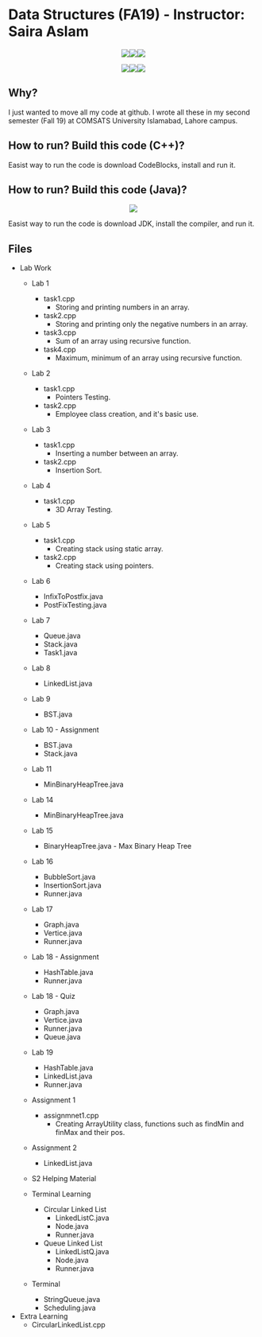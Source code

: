 # Data Structures (FA19) - Instructor: Saira Aslam
<p align="center"><img src='https://img.shields.io/badge/Developer-Arose%20Niazi-blue.svg?style=popout-square&logo=c%2B%2B' ><img src='https://img.shields.io/badge/Programmed%20in-C++-blue.svg?style=popout-square&logo=c%2B%2B' ><img src='https://img.shields.io/badge/Compiled%20with-GNU%20GCC-blue.svg?style=popout-square&logo=c%2B%2B' ></p>
<p align="center"><img src='https://img.shields.io/badge/Developer-Arose%20Niazi-blue.svg?style=popout-square&logo=Java' ><img src='https://img.shields.io/badge/Programmed%20in-Java%208-blue.svg?style=popout-square&logo=Java' ><img src='https://img.shields.io/badge/Programmed%20in-Java-blue.svg?style=popout-square&logo=Java' ></p>

## Why?
I just wanted to move all my code at github. I wrote all these in my second semester (Fall 19) at COMSATS University Islamabad, Lahore campus.

## How to run? Build this code (C++)?
Easist way to run the code is download CodeBlocks, install and run it. 

## How to run? Build this code (Java)?
<p align="center"><a url='https://www.oracle.com/technetwork/java/javase/downloads/jdk8-downloads-2133151.html'><img src='https://img.shields.io/badge/Java%20Development%20Kit-8%20Onwards-orange.svg?style=popout-square&logo=codio' /></a></p>
Easist way to run the code is download JDK, install the compiler, and run it. 

## Files
- Lab Work
	- Lab 1
		- task1.cpp
			- Storing and printing numbers in an array.
		- task2.cpp
			- Storing and printing only the negative numbers in an array.
		- task3.cpp
			- Sum of an array using recursive function.
		- task4.cpp
			- Maximum, minimum of an array using recursive function.
	- Lab 2
		- task1.cpp
			- Pointers Testing.
		- task2.cpp
			- Employee class creation, and it's basic use. 
	- Lab 3
		- task1.cpp
			- Inserting a number between an array.
		- task2.cpp
			- Insertion Sort.
	- Lab 4
		- task1.cpp
			- 3D Array Testing.
	- Lab 5
		- task1.cpp
			- Creating stack using static array.
		- task2.cpp
			- Creating stack using pointers.
	- Lab 6
		- InfixToPostfix.java
		- PostFixTesting.java
	- Lab 7
		- Queue.java
		- Stack.java
		- Task1.java
	- Lab 8
		- LinkedList.java
	- Lab 9
		- BST.java
	- Lab 10 - Assignment
		- BST.java
		- Stack.java
	- Lab 11
		- MinBinaryHeapTree.java
	- Lab 14
		- MinBinaryHeapTree.java
	- Lab 15
		- BinaryHeapTree.java - Max Binary Heap Tree
	- Lab 16
		- BubbleSort.java
		- InsertionSort.java
		- Runner.java
	- Lab 17
		- Graph.java
		- Vertice.java
		- Runner.java
	- Lab 18 - Assignment
		- HashTable.java
		- Runner.java
	- Lab 18 - Quiz
		- Graph.java
		- Vertice.java
		- Runner.java
		- Queue.java
	- Lab 19
		- HashTable.java
		- LinkedList.java
		- Runner.java
	
		
		
	- Assignment 1
		- assignmnet1.cpp
			- Creating ArrayUtility class, functions such as findMin and finMax and their pos. 
	- Assignment 2
		- LinkedList.java		
		
	- S2 Helping Material
	- Terminal Learning
		- Circular Linked List
			- LinkedListC.java
			- Node.java
			- Runner.java
		- Queue Linked List
			- LinkedListQ.java
			- Node.java
			- Runner.java
	- Terminal
		- StringQueue.java
		- Scheduling.java
- Extra Learning
	- CircularLinkedList.cpp
